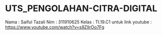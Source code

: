 # UTS_PENGOLAHAN-CITRA-DIGITAL
Nama   :  Saiful Tazali
Nim    : 311910625
Kelas  : TI.19.C1
untuk link youtube : https://www.youtube.com/watch?v=s9ZlIrOo7Fg
